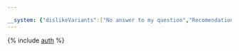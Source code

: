 ```yaml
---

__system: {"dislikeVariants":["No answer to my question","Recomendations didn't help","The content doesn't match title","Other"]}
---
```

{% include [auth](../../_includes/authentication.md) %}